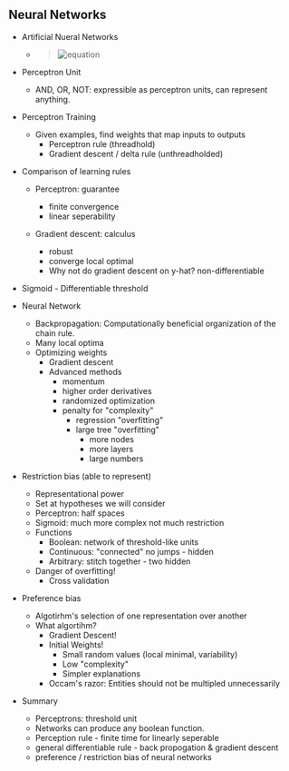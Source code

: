 ## Neural Networks

- Artificial Nueral Networks

  - > ![equation](http://latex.codecogs.com/gif.latex?\sum_{i}-x_iw_i\geq\Theta)

- Perceptron Unit
  - AND, OR, NOT: expressible as perceptron units, can represent anything.
  
- Perceptron Training
  - Given examples, find weights that map inputs to outputs
    - Perceptron rule (threadhold)
    - Gradient descent / delta rule (unthreadholded)

- Comparison of learning rules
  - Perceptron: guarantee
    - finite convergence
    - linear seperability

  - Gradient descent: calculus
    - robust
    - converge local optimal
    - Why not do gradient descent on y-hat? non-differentiable
    
- Sigmoid - Differentiable threshold

- Neural Network
  - Backpropagation: Computationally beneficial organization of the chain rule.
  - Many local optima
  - Optimizing weights
    - Gradient descent
    - Advanced methods
      - momentum
      - higher order derivatives
      - randomized optimization
      - penalty for "complexity"
        - regression "overfitting"
        - large tree "overfitting"
			- more nodes
			- more layers
			- large numbers
			
- Restriction bias (able to represent)
	- Representational power
	- Set at hypotheses we will consider
	- Perceptron: half spaces 
	- Sigmoid: much more complex not much restriction
	- Functions
		- Boolean: network of threshold-like units
		- Continuous: "connected" no jumps - hidden
		- Arbitrary: stitch together - two hidden
	- Danger of overfitting!
		- Cross validation

- Preference bias
	- Algotirhm's selection of one representation over another
	- What algortihm?
		- Gradient Descent!
		- Initial Weights!
			- Small random values (local minimal, variability)
			- Low "complexity"
			- Simpler explanations
		- Occam's razor: Entities should not be multipled unnecessarily

- Summary
	- Perceptrons: threshold unit
	- Networks can produce any boolean function.
	- Perception rule - finite time for linearly seperable
	- general differentiable rule - back propogation & gradient descent
	- preference / restriction bias of neural networks